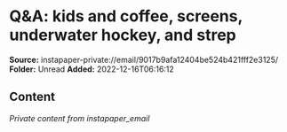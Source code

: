 # Q&A: kids and coffee, screens, underwater hockey, and strep

**Source:** instapaper-private://email/9017b9afa12404be524b421fff2e3125/
**Folder:** Unread
**Added:** 2022-12-16T06:16:12




## Content
*Private content from instapaper_email*
